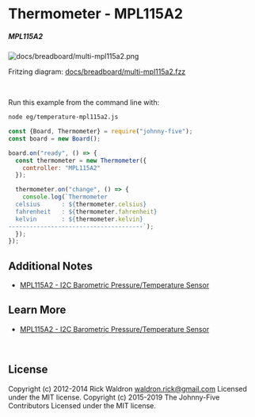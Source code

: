 <!--remove-start-->

# Thermometer - MPL115A2

<!--remove-end-->






##### MPL115A2



![docs/breadboard/multi-mpl115a2.png](breadboard/multi-mpl115a2.png)<br>

Fritzing diagram: [docs/breadboard/multi-mpl115a2.fzz](breadboard/multi-mpl115a2.fzz)

&nbsp;




Run this example from the command line with:
```bash
node eg/temperature-mpl115a2.js
```


```javascript
const {Board, Thermometer} = require("johnny-five");
const board = new Board();

board.on("ready", () => {
  const thermometer = new Thermometer({
    controller: "MPL115A2"
  });

  thermometer.on("change", () => {
    console.log(`Thermometer
  celsius      : ${thermometer.celsius}
  fahrenheit   : ${thermometer.fahrenheit}
  kelvin       : ${thermometer.kelvin}
--------------------------------------`);
  });
});


```








## Additional Notes
- [MPL115A2 - I2C Barometric Pressure/Temperature Sensor](https://www.adafruit.com/product/992)


## Learn More

- [MPL115A2 - I2C Barometric Pressure/Temperature Sensor](https://www.adafruit.com/product/992)

&nbsp;

<!--remove-start-->

## License
Copyright (c) 2012-2014 Rick Waldron <waldron.rick@gmail.com>
Licensed under the MIT license.
Copyright (c) 2015-2019 The Johnny-Five Contributors
Licensed under the MIT license.

<!--remove-end-->
